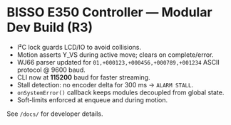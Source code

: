 # BISSO E350 Controller — Modular Dev Build (R3)

- I²C lock guards LCD/IO to avoid collisions.
- Motion asserts Y_VS during active move; clears on complete/error.
- WJ66 parser updated for `01,+000123,+000456,+000789,+001234` ASCII protocol @ 9600 baud.
- CLI now at **115200** baud for faster streaming.
- Stall detection: no encoder delta for 300 ms -> `ALARM STALL`.
- `onSystemError()` callback keeps modules decoupled from global state.
- Soft-limits enforced at enqueue and during motion.

See `/docs/` for developer details.

